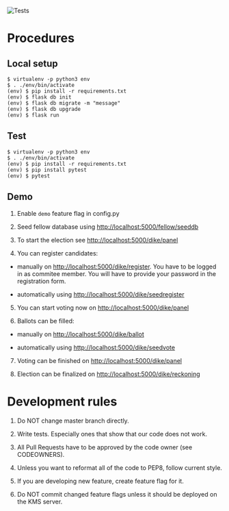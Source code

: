 ![Tests](https://github.com/KMSUJ/lada/workflows/Tests/badge.svg)

# Procedures

## Local setup

```
$ virtualenv -p python3 env
$ . ./env/bin/activate
(env) $ pip install -r requirements.txt
(env) $ flask db init
(env) $ flask db migrate -m "message"
(env) $ flask db upgrade
(env) $ flask run
```

## Test

```
$ virtualenv -p python3 env
$ . ./env/bin/activate
(env) $ pip install -r requirements.txt
(env) $ pip install pytest
(env) $ pytest
```

## Demo

1. Enable `demo` feature flag in config.py

2. Seed fellow database using [http://localhost:5000/fellow/seeddb](http://localhost:5000/fellow/seeddb)

3. To start the election see [http://localhost:5000/dike/panel](http://localhost:5000/dike/panel)

4. You can register candidates:

  - manually on [http://localhost:5000/dike/register](http://localhost:5000/dike/register). You have to be logged in as commitee member. You will have to provide your password in the registration form.

  - automatically using [http://localhost:5000/dike/seedregister](http://localhost:5000/dike/seedregister)

5. You can start voting now on [http://localhost:5000/dike/panel](http://localhost:5000/dike/panel)

6. Ballots can be filled:

  - manually on [http://localhost:5000/dike/ballot](http://localhost:5000/dike/ballot)

  - automatically using [http://localhost:5000/dike/seedvote](http://localhost:5000/dike/seedvote)

7. Voting can be finished on [http://localhost:5000/dike/panel](http://localhost:5000/dike/panel)

8. Election can be finalized on [http://localhost:5000/dike/reckoning](http://localhost:5000/dike/reckoning)

# Development rules

1. Do NOT change master branch directly.

2. Write tests. Especially ones that show that our code does not work.

3. All Pull Requests have to be approved by the code owner (see CODEOWNERS).

4. Unless you want to reformat all of the code to PEP8, follow current style.

5. If you are developing new feature, create feature flag for it.

6. Do NOT commit changed feature flags unless it should be deployed on the KMS server.
